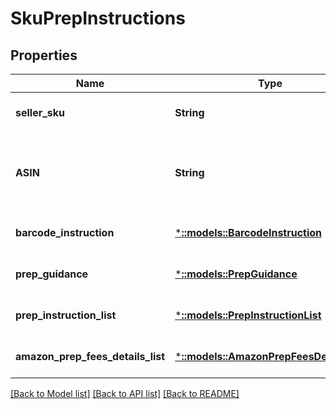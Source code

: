 # SkuPrepInstructions

## Properties
Name | Type | Description | Notes
------------ | ------------- | ------------- | -------------
**seller_sku** | **String** | The seller SKU of the item. | [optional] [default to null]
**ASIN** | **String** | The Amazon Standard Identification Number (ASIN) of the item. | [optional] [default to null]
**barcode_instruction** | [***::models::BarcodeInstruction**](BarcodeInstruction.md) |  | [optional] [default to null]
**prep_guidance** | [***::models::PrepGuidance**](PrepGuidance.md) |  | [optional] [default to null]
**prep_instruction_list** | [***::models::PrepInstructionList**](PrepInstructionList.md) |  | [optional] [default to null]
**amazon_prep_fees_details_list** | [***::models::AmazonPrepFeesDetailsList**](AmazonPrepFeesDetailsList.md) |  | [optional] [default to null]

[[Back to Model list]](../README.md#documentation-for-models) [[Back to API list]](../README.md#documentation-for-api-endpoints) [[Back to README]](../README.md)


